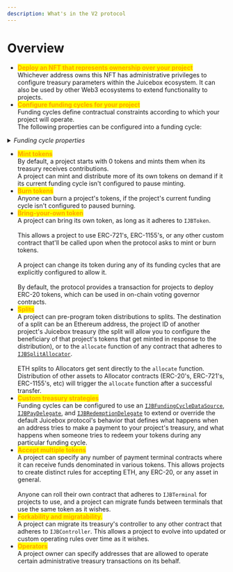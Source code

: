 ```yaml
---
description: What's in the V2 protocol
---
```


# Overview

* <mark style="color:orange;">**Deploy an NFT that represents ownership over your project**</mark>\
  Whichever address owns this NFT has administrative privileges to configure treasury parameters within the Juicebox ecosystem. It can also be used by other Web3 ecosystems to extend functionality to projects.
* <mark style="color:orange;">**Configure funding cycles for your project**</mark>\
  Funding cycles define contractual constraints according to which your project will operate.\
  The following properties can be configured into a funding cycle:

<details>

<summary><em>Funding cycle properties</em></summary>

* <mark style="color:orange;">**Duration**</mark>\
  How long each funding cycle lasts, specified in seconds. All funding cycle properties are unchangeable while it is in progress. Any proposed reconfigurations are only able to take effect during a subsequent cycle.\
  \
  If no reconfigurations were submitted by the project owner or if proposed changes fail the current cycle's ballot, a copy of the latest funding cycle will automatically start once the current one ends.\
  \
  A cycle with no duration lasts indefinitely, and proposed changes can take effect right away.

<!---->

* <mark style="color:orange;">**Distribution limit**</mark>\
  The amount of funds that can be distributed from the project's treasury during a funding cycle. The project owner can pre-program a list of destinations to split distributions.\
  \
  Distributing is a public transaction that anyone can call on a project's behalf.

<!---->

* <mark style="color:orange;">**Overflow allowance**</mark>\
  The amount of treasury funds that the project owner can distribute discretionarily on-demand.\
  \
  This allowance does not reset per-funding cycle, it instead lasts until the project owner explicitly proposes a reconfiguration with a new allowance.

<!---->

* <mark style="color:orange;">**Weight**</mark>\
  A number used to determine how many of the project's tokens should be minted and transferred when payments are received during the funding cycle.

<!---->

* <mark style="color:orange;">**Discount rate**</mark>\
  The percent to automatically decrease the subsequent cycle's weight from the current cycle's weight.\
  \
  The discount rate only applies if the project owner doesn't explicitly reconfigure the subsequent cycle's weight to a custom value.

<!---->

* <mark style="color:orange;">**Ballot**</mark>\
  The address of a contract that adheres to [`IJBFundingCycleBallot`](../api/interfaces/ijbfundingcycleballot.md), which can provide custom criteria that prevents a project owner from enacting funding cycle reconfigurations.\
  \
  A simple implementation commonly used by Juicebox projects is to force reconfigurations to be submitted by the project owner at least X days before the end of the current funding cycle, giving the community foresight into any misconfigurations of abuses of power before they take effect.\
  \
  More complex implementation might include on-chain governance.

<!---->

* <mark style="color:orange;">**Reserved rate**</mark>\
  The percent of newly minted tokens during the funding cycle that a project wishes to withhold for custom distributions. The project owner can pre-program a list of destinations to split reserved tokens.

<!---->

* <mark style="color:orange;">**Redemption rate**</mark>\
  The percentage of a project's treasury funds that can be reclaimed by community members by burning the project's tokens during the funding cycle.\
  \
  A rate of 100% suggests a linear proportion, meaning X% of treasury funds can be reclaimed by redeeming X% of the token supply.

<!---->

* <mark style="color:orange;">**Ballot redemption rate**</mark>\
  A project can specify a custom redemption rate that takes effect only when a proposed reconfiguration is waiting to take effect.\
  \
  This can be used to automatically allow for more favorable redemption rates during times of potential change.

<!---->

* <mark style="color:orange;">**Pause payments, pause distributions, pause redemptions, pause mint, pause burn**</mark>\
  Projects can pause various bits of its treasury's functionality on a per-funding cycle basis. These functions are unpaused by default.

<!---->

* <mark style="color:orange;">**Allow changing tokens, allow terminal migrations, allow controller migrations**</mark>\
  Projects can allow various bits of treasury functionality on a per-funding cycle basis. These functions are disabled by default.

<!---->

* <mark style="color:orange;">**Hold fees**</mark>\
  Any distributions the project makes from its treasury during a funding cycle configured to hold fees will not pay fees directly to the protocol project's treasury. Instead, the project will have the option to add the distributed funds back into its treasury to unlock the held fees. At any point, the project or JuiceboxDAO can process the held fees, which will channel them through to the protocol project's treasury as usual.\
  \
  This allows a project to withdraw funds and later add them back into their Juicebox treasury without incurring fees.\
  \
  This applies to funds distributions from the distribution limit and from its overflow allowance.

<!---->

* <mark style="color:orange;">**Data source**</mark>\
  The address of a contract that adheres to [`IJBFundingCycleDataSource`](../api/interfaces/ijbfundingcycledatasource.md), which can be used to extend or override what happens when your treasury is receiving funds, and what happens when someone tries to redeem from your treasury.

</details>

* <mark style="color:orange;">**Mint tokens**</mark>\
  By default, a project starts with 0 tokens and mints them when its treasury receives contributions.\
  A project can mint and distribute more of its own tokens on demand if it its current funding cycle isn't configured to pause minting.
* <mark style="color:orange;">**Burn tokens**</mark>\
  Anyone can burn a project's tokens, if the project's current funding cycle isn't configured to paused burning.
* <mark style="color:orange;">**Bring-your-own token**</mark>\
  A project can bring its own token, as long as it adheres to `IJBToken`.\
  \
  This allows a project to use ERC-721's, ERC-1155's, or any other custom contract that'll be called upon when the protocol asks to mint or burn tokens.\
  \
  A project can change its token during any of its funding cycles that are explicitly configured to allow it.\
  \
  By default, the protocol provides a transaction for projects to deploy ERC-20 tokens, which can be used in on-chain voting governor contracts. 
* <mark style="color:orange;">**Splits**</mark>\
  A project can pre-program token distributions to splits. The destination of a split can be an Ethereum address, the project ID of another project's Juicebox treasury (the split will allow you to configure the beneficiary of that project's tokens that get minted in response to the distribution), or to the `allocate` function of any contract that adheres to [`IJBSplitAllocator`](../api/interfaces/ijbsplitallocator.md).\
  \
  ETH splits to Allocators get sent directly to the `allocate` function. Distribution of other assets to Allocator contracts (ERC-20's, ERC-721's, ERC-1155's, etc) will trigger the `allocate` function after a successful transfer.
* <mark style="color:orange;">**Custom treasury strategies**</mark>\
  Funding cycles can be configured to use an [`IJBFundingCycleDataSource`](../api/interfaces/ijbfundingcycledatasource.md), [`IJBPayDelegate`](../api/interfaces/ijbpaydelegate.md), and [`IJBRedemptionDelegate`](../api/interfaces/ijbredemptiondelegate.md) to extend or override the default Juicebox protocol's behavior that defines what happens when an address tries to make a payment to your project's treasury, and what happens when someone tries to redeem your tokens during any particular funding cycle.
* <mark style="color:orange;">**Accept multiple tokens**</mark>\
  A project can specify any number of payment terminal contracts where it can receive funds denominated in various tokens. This allows projects to create distinct rules for accepting ETH, any ERC-20, or any asset in general.\
  \
  Anyone can roll their own contract that adheres to `IJBTerminal` for projects to use, and a project can migrate funds between terminals that use the same token as it wishes.
* <mark style="color:orange;">**Forkability and migratability.**</mark>\
  A project can migrate its treasury's controller to any other contract that adheres to `IJBController`. This allows a project to evolve into updated or custom operating rules over time as it wishes.
* <mark style="color:orange;">**Operators**</mark>\
  A project owner can specify addresses that are allowed to operate certain administrative treasury transactions on its behalf.
